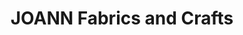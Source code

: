 ---
title: "JOANN Fabrics and Crafts"
url: /poway-center/joann-fabrics-and-crafts/
shop: Basteln
---